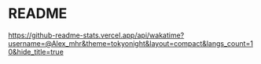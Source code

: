 # README
https://github-readme-stats.vercel.app/api/wakatime?username=@Alex_mhr&theme=tokyonight&layout=compact&langs_count=10&hide_title=true
